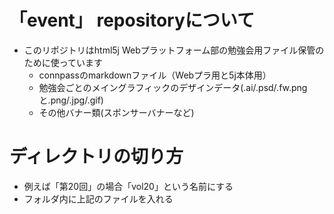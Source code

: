 # 「event」 repositoryについて

- このリポジトリはhtml5j Webプラットフォーム部の勉強会用ファイル保管のために使っています
  * connpassのmarkdownファイル（Webプラ用と5j本体用）
  * 勉強会ごとのメイングラフィックのデザインデータ(.ai/.psd/.fw.pngと.png/.jpg/.gif)
  * その他バナー類(スポンサーバナーなど)

# ディレクトリの切り方

- 例えば「第20回」の場合「vol20」という名前にする
- フォルダ内に上記のファイルを入れる
